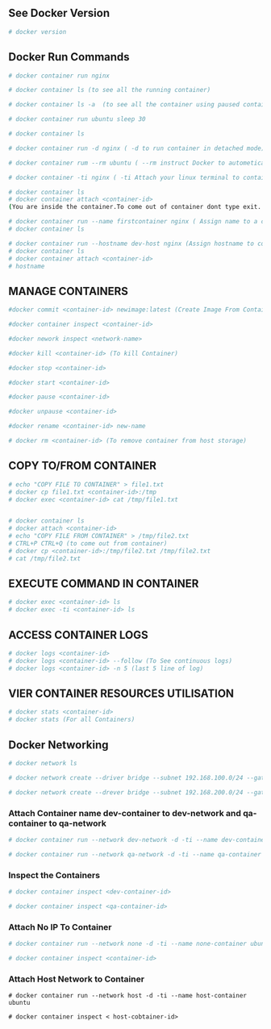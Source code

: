 ## See Docker Version
```bash 
# docker version
```

## Docker Run Commands
```bash
# docker container run nginx

# docker container ls (to see all the running container) 

# docker container ls -a  (to see all the container using paused container)
```

```bash
# docker container run ubuntu sleep 30

# docker container ls 
```

```bash
# docker container run -d nginx ( -d to run container in detached mode)

# docker container rum --rm ubuntu ( --rm instruct Docker to autometically remove container when it exits)
```

```bash
# docker container -ti nginx ( -ti Attach your linux terminal to container )
```

```bash
# docker container ls
# docker container attach <container-id>
(You are inside the container.To come out of container dont type exit. Use CTRL+P CTRL+Q)
```

```bash
# docker container run --name firstcontainer nginx ( Assign name to a container)
# docker container ls 
```

```bash
# docker container run --hostname dev-host nginx (Assign hostname to container)
# docker container ls
# docker container attach <container-id>
# hostname
```

## MANAGE CONTAINERS

```bash
#docker commit <container-id> newimage:latest (Create Image From Container)
```

```bash
#docker container inspect <container-id>

#docker nework inspect <network-name>
```

```bash
#docker kill <container-id> (To kill Container)

#docker stop <container-id>

#docker start <container-id>

#docker pause <container-id>

#docker unpause <container-id>

```

```bash
#docker rename <container-id> new-name
```

```bash
# docker rm <container-id> (To remove container from host storage)
```  

## COPY TO/FROM CONTAINER

```bash
# echo "COPY FILE TO CONTAINER" > file1.txt
# docker cp file1.txt <container-id>:/tmp
# docker exec <container-id> cat /tmp/file1.txt


# docker container ls
# docker attach <container-id> 
# echo "COPY FILE FROM CONTAINER" > /tmp/file2.txt
# CTRL+P CTRL+Q (to come out from container)
# docker cp <container-id>:/tmp/file2.txt /tmp/file2.txt
# cat /tmp/file2.txt
```

## EXECUTE COMMAND IN CONTAINER
```bash 
# docker exec <container-id> ls
# docker exec -ti <container-id> ls
```

## ACCESS CONTAINER LOGS
```bash
# docker logs <container-id>
# docker logs <container-id> --follow (To See continuous logs)
# docker logs <container-id> -n 5 (last 5 line of log)
```

## VIER CONTAINER RESOURCES UTILISATION
```bash
# docker stats <container-id>
# docker stats (For all Containers)
```

## Docker Networking
```bash
# docker network ls
```

```bash
# docker network create --driver bridge --subnet 192.168.100.0/24 --gateway 192.168.100.1 dev-network

# docker network create --drever bridge --subnet 192.168.200.0/24 --gateway 192.168.200.1 qa-network

```
### Attach Container name dev-container to dev-network and qa-container to qa-network
```bash
# docker container run --network dev-network -d -ti --name dev-container ubuntu

# docker container run --network qa-network -d -ti --name qa-container ubuntu

```

### Inspect the Containers
```bash
# docker container inspect <dev-container-id>

# docker container inspect <qa-container-id>

```

### Attach No IP To Container
```bash 
# docker container run --network none -d -ti --name none-container ubuntu

# docker container inspect <container-id>
```

### Attach Host Network to Container
```
# docker container run --network host -d -ti --name host-container ubuntu

# docker container inspect < host-cobtainer-id>   
```
